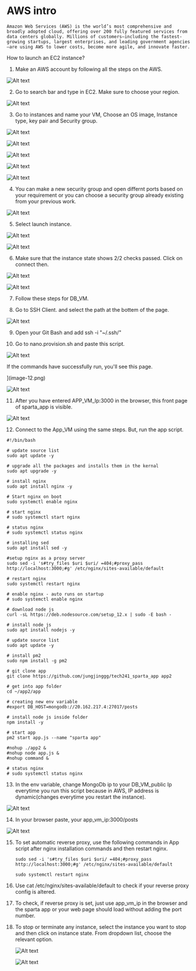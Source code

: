 # AWS intro

    Amazon Web Services (AWS) is the world’s most comprehensive and broadly adopted cloud, offering over 200 fully featured services from data centers globally. Millions of customers—including the fastest-growing startups, largest enterprises, and leading government agencies—are using AWS to lower costs, become more agile, and innovate faster.



How to launch an EC2 instance?

1. Make an AWS account by following all the steps on the AWS.

![Alt text](image.png)

2. Go to search bar and type in EC2. Make sure to choose your region. 

![Alt text](image-1.png)

3. Go to instances and name your VM, Choose an OS image, Instance type, key pair and Security group.
   
 ![Alt text](image-2.png)

![Alt text](image-4.png)

![Alt text](image-3.png)

![Alt text](image-5.png)

![Alt text](image-6.png)

4. You can make a new security group and open differnt ports based on your requirement or you can choose a security group already existing from your previous work.


![Alt text](image-19.png)


5. Select launch instance.

![Alt text](image-20.png)

![Alt text](image-7.png)

6. Make sure that the instance state shows 2/2 checks passed. Click on connect then.

![Alt text](image-8.png)


![Alt text](image-9.png)


7. Follow these steps for DB_VM.


8. Go to SSH Client. and select the path at the bottem of the page.
   

![Alt text](image-11.png)

9. Open your Git Bash and add ssh -i "~/.ssh/<key name>"  

10.  Go to nano.provision.sh and paste this script.

![Alt text](image-18.png)
  
  If the commands have successfully run, you'll see this page.

  ](image-12.png)

  ![Alt text](image-13.png)

11.  After you have entered APP_VM_Ip:3000 in the browser, this front page of sparta_app is visible.

  ![Alt text](image-15.png)


12. Connect to the App_VM using the same steps. But, run the app script.
    
```       
#!/bin/bash

# update source list
sudo apt update -y

# upgrade all the packages and installs them in the kernal
sudo apt upgrade -y

# install nginx
sudo apt install nginx -y

# Start nginx on boot
sudo systemctl enable nginx

# start nginx
# sudo systemctl start nginx

# status nginx
# sudo systemctl status nginx

# installing sed
sudo apt install sed -y

#setup nginx as a proxy server
sudo sed -i 's#try_files $uri $uri/ =404;#proxy_pass http://localhost:3000;#g' /etc/nginx/sites-available/default

# restart nginx
sudo systemctl restart nginx

# enable nginx - auto runs on startup
# sudo systemctl enable nginx

# download node js
curl -sL https://deb.nodesource.com/setup_12.x | sudo -E bash -

# install node js
sudo apt install nodejs -y

# update source list
sudo apt update -y

# install pm2
sudo npm install -g pm2

# git clone app
git clone https://github.com/jungjinggg/tech241_sparta_app app2

# get into app folder
cd ~/app2/app

# creating new env variable
#export DB_HOST=mongodb://20.162.217.4:27017/posts

# install node js inside folder
npm install -y

# start app
pm2 start app.js --name "sparta app"

#nohup ./app2 &
#nohup node app.js &
#nohup command &

# status nginx
# sudo systemctl status nginx
```
    

13. In the env variable, change MongoDb ip to your DB_VM_public Ip everytime you run this script because in AWS, IP address is dynamic(changes everytime you restart the instance).


  ![Alt text](image-16.png)


14.  In your browser paste, your app_vm_ip:3000/posts

  ![Alt text](image-17.png)

15. To set automatic reverse proxy, use the following commands in App script after nginx installation commands and then restart nginx. 

    ```
    sudo sed -i 's#try_files $uri $uri/ =404;#proxy_pass http://localhost:3000;#g' /etc/nginx/sites-available/default

    sudo systemctl restart nginx
    ```

16. Use     cat  /etc/nginx/sites-available/default     to check if your reverse proxy config is altered.

17. To check, if reverse proxy is set, just use app_vm_ip in the browser and the sparta app or your web page should load without adding the port number.



18. To stop or terminate any instance, select the instance you want to stop and then click on instance state. From dropdown list, choose the relevant option.


    ![Alt text](image-22.png)


    
    ![Alt text](image-23.png)


